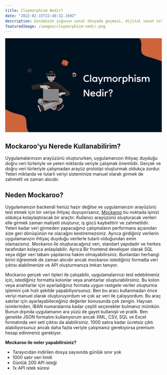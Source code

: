 ```yaml
---
title: Claymorphism Nedir?
date: "2022-02-15T22:40:32.169Z"
description: Günümüzün çoğunun sanal dünyada geçmesi, dijital sanat ürünleri, sanal gerçeklik evrenleri gibi hayatımıza yakın zamanda ...
featuredImage: /images/claymorphism-nedir.png
---
```


![Claymorphism Nedir?](./claymorphism-nedir.png)

## Mockaroo’yu Nerede Kullanabilirim?

Uygulamalarınızın arayüzünü oluştururken, uygulamanızın ihtiyaç duyduğu doğru veri türleriyle ve yeteri miktarda veriyle çalışmak önemlidir. Gerçek ve doğru veri türleriyle çalışmadan arayüz prototipi oluşturmak oldukça zordur. Yeteri miktarda ve tutarlı veriyi sisteminize manuel olarak girmek de zahmetli ve zaman alıcıdır.

## Neden Mockaroo?

Uygulamanızın backendi henüz hazır değilse ve uygulamanızın arayüzünü test etmek için bir veriye ihtiyaç duyuyorsanız, [Mockaroo](https://www.mockaroo.com/) bu noktada işinizi oldukça kolaylaştıracak bir araçtır. Kullanıcı arayüzünü oluşturacak verileri elle girmek zaman maliyeti oluşturur, iş gücü kaybettirir ve zahmetlidir. Yeteri kadar veri girmeden yapacağınız çalışmaların performans açısından size geri dönüşünün ne olacağını kestiremezsiniz. Ayrıca girdiğiniz verilerin uygulamanızın ihtiyaç duyduğu verilerle tutarlı olduğundan emin olamazsınız. Mockaroo ile oluşturacağınız veri, standart yapıdadır ve herkes tarafından kolayca anlaşılabilir. Ayrıca Bir frontend developer olarak SQL veya diğer veri tabanı yapılarına hakim olmayabilirsiniz. Bunlardan herhangi birini öğrenmek de zaman alıcıdır ancak mockaroo istediğiniz formatta veri çıktısı alabilmenize ve API oluşturmanıza imkan tanıyor.

Mockaroo gerçek veri tipleri ile çalışabilir, uygulamalarınızı test edebilmeniz için, istediğiniz formatta kolonlar veya anahtarlar oluşturabilirsiniz. Bu kolon veya anahtarlar için ayarladığınız formata uygun rastgele veriler oluşturma işlemini çok hızlı şekilde yapabiliyorsunuz. Ben bu aracı kullanmadan önce veriyi manuel olarak oluşturuyordum ve çok az veri ile çalışıyordum. Bu araç satırlar için ayarlayabileceğiniz değerler konusunda çok zengin. Hayvan isimlerinden, IBAN numaralarına kadar çeşitli seçenekler bulmanız mümkün. Bunun dışında uygulamanın ara yüzü de gayet kullanışlı ve pratik. Ben genelde JSON formatını kullanıyorum ancak XML, CSV, SQL ve Excel formatında veri seti çıktısı da alabilirsiniz. 1000 satıra kadar ücretsiz çıktı alabiliyorsunuz ancak daha fazla veriyle çalışmanız gerekiyorsa premium hesap edinmeniz gerekiyor.

**Mockaroo ile neler yapabilirsiniz?**

- Tarayıcıdan indirilen dosya sayısında günlük sınır yok
- 1000 satır veri limiti
- Günlük 200 API isteği
- 1x API istek süresi
